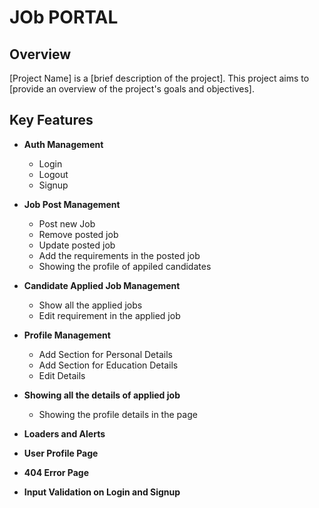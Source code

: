 # JOb PORTAL

## Overview

[Project Name] is a [brief description of the project]. This project aims to [provide an overview of the project's goals and objectives]. 

## Key Features

- **Auth Management**
  - Login
  - Logout
  - Signup

- **Job Post Management**
  - Post new Job
  - Remove posted job
  - Update posted job
  - Add the requirements in the posted job
  - Showing the profile of appiled candidates

- **Candidate Applied Job Management**
  - Show all the applied jobs
  - Edit requirement in the applied job
  
- **Profile Management**
  - Add Section for Personal Details
  - Add Section for Education Details
  - Edit Details

- **Showing all the details of applied job**
  - Showing the profile details in the page

- **Loaders and Alerts**

- **User Profile Page**

- **404 Error Page**

- **Input Validation on Login and Signup**
